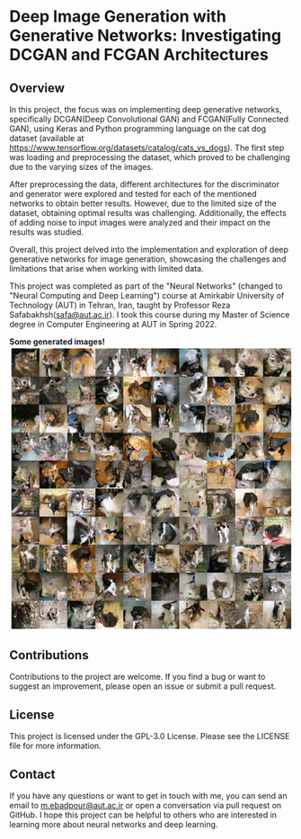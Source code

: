 # Deep Image Generation with Generative Networks: Investigating DCGAN and FCGAN Architectures
## Overview

In this project, the focus was on implementing deep generative networks, specifically DCGAN(Deep Convolutional GAN) and FCGAN(Fully Connected GAN), using Keras and Python programming language on the cat dog dataset (available at https://www.tensorflow.org/datasets/catalog/cats_vs_dogs). The first step was loading and preprocessing the dataset, which proved to be challenging due to the varying sizes of the images.

After preprocessing the data, different architectures for the discriminator and generator were explored and tested for each of the mentioned networks to obtain better results. However, due to the limited size of the dataset, obtaining optimal results was challenging. Additionally, the effects of adding noise to input images were analyzed and their impact on the results was studied.

Overall, this project delved into the implementation and exploration of deep generative networks for image generation, showcasing the challenges and limitations that arise when working with limited data.

This project was completed as part of the "Neural Networks" (changed to "Neural Computing and Deep Learning") course at Amirkabir University of Technology (AUT) in Tehran, Iran, taught by Professor Reza Safabakhsh(<safa@aut.ac.ir>). I took this course during my Master of Science degree in Computer Engineering at AUT in Spring 2022.

**Some generated images!**
![Sample](/Sample.png)

## Contributions

Contributions to the project are welcome. If you find a bug or want to suggest an improvement, please open an issue or submit a pull request.

## License

This project is licensed under the GPL-3.0 License. Please see the LICENSE file for more information.

## Contact

If you have any questions or want to get in touch with me, you can send an email to <m.ebadpour@aut.ac.ir> or open a conversation via pull request on GitHub. I hope this project can be helpful to others who are interested in learning more about neural networks and deep learning.



